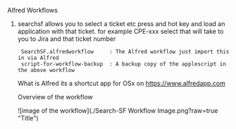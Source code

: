 
Alfred Workflows

1) searchsf
    allows you to select a ticket etc press and hot key and load an application with that ticket.
    for example CPE-xxx select that will take to you to Jira and that ticket number

        SearchSF.alfredworkflow     : The Alfred workflow just import this in via Alfred
        script-for-workflow-backup  : A backup copy of the applescript in the above workflow 

    What is Alfred its a shortcut app for OSx on https://www.alfredapp.com

    Overview of the workflow 

    ![image of the workflow](./Search-SF Workflow Image.png?raw=true "Title")

